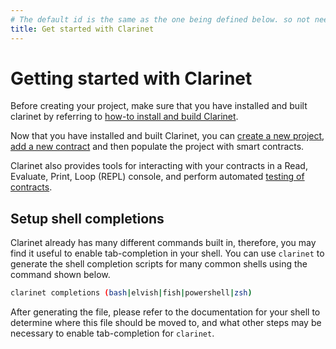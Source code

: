 ```yaml
---
# The default id is the same as the one being defined below. so not needed
title: Get started with Clarinet
---
```


# Getting started with Clarinet

Before creating your project, make sure that you have installed and built clarinet by referring to [how-to install and build Clarinet](how-to-guides/how-to-install-clarinet.md).

Now that you have installed and built Clarinet, you can [create a new project](how-to-guides/how-to-create-new-project.md), [add a new contract](how-to-guides/how-to-add-contract.md) and then populate the project with smart contracts.

Clarinet also provides tools for interacting with your contracts in a Read, Evaluate, Print, Loop (REPL) console, and perform automated [testing of contracts](how-to-guides/how-to-test-contract.md).

## Setup shell completions

Clarinet already has many different commands built in, therefore, you may find it useful to enable tab-completion in your shell. 
You can use `clarinet` to generate the shell completion scripts for many common shells using the command shown below.

```sh
clarinet completions (bash|elvish|fish|powershell|zsh)
```

After generating the file, please refer to the documentation for your shell to determine where this file should be moved to, and what other steps may be necessary to enable tab-completion for `clarinet`.
